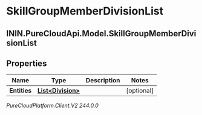 # SkillGroupMemberDivisionList

## ININ.PureCloudApi.Model.SkillGroupMemberDivisionList

## Properties

|Name | Type | Description | Notes|
|------------ | ------------- | ------------- | -------------|
| **Entities** | [**List&lt;Division&gt;**](Division) |  | [optional] |



_PureCloudPlatform.Client.V2 244.0.0_

